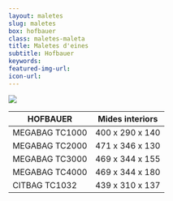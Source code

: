 ```yaml
---
layout: maletes
slug: maletes
box: hofbauer
class: maletes-maleta
title: Maletes d'eines
subtitle: Hofbauer
keywords: 
featured-img-url:
icon-url: 
---
```


<p class="text-center"><img src="{{ site.base_url }}/assets/img/01-thumbnail-box-fort-maletes-d-eines-hofbauer-megabag-tc.jpg"></p>

HOFBAUER|Mides interiors
--- | ---
MEGABAG TC1000|400 x 290 x 140
MEGABAG TC2000|471 x 346 x 130
MEGABAG TC3000|469 x 344 x 155
MEGABAG TC4000|469 x 344 x 180
CITBAG TC1032|439 x 310 x 137